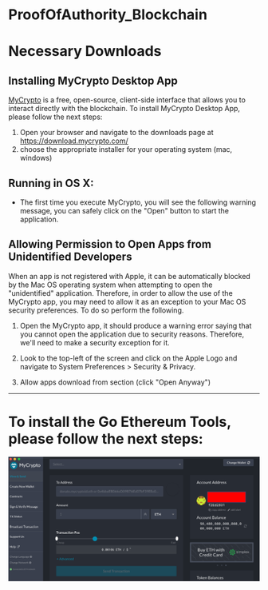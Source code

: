 # ProofOfAuthority_Blockchain

# Necessary Downloads

## Installing MyCrypto Desktop App

[MyCrypto](https://www.mycrypto.com/) is a free, open-source, client-side interface that allows you to interact directly with the blockchain.
To install MyCrypto Desktop App, please follow the next steps:

1. Open your browser and navigate to the downloads page at https://download.mycrypto.com/
2. choose the appropriate installer for your operating system (mac, windows)

## Running in OS X:

* The first time you execute MyCrypto, you will see the following warning message, you can safely click on the "Open" button to start the application.

## Allowing Permission to Open Apps from Unidentified Developers

When an app is not registered with Apple, it can be automatically blocked by the Mac OS operating system when attempting to open the "unidentified" application. Therefore, in order to allow the use of the MyCrypto app, you may need to allow it as an exception to your Mac OS security preferences. To do so perform the following.

1. Open the MyCrypto app, it should produce a warning error saying that you cannot open the application due to security reasons. Therefore, we'll need to make a security exception for it.

2. Look to the top-left of the screen and click on the Apple Logo and navigate to System Preferences > Security & Privacy.

3. Allow apps download from section (click "Open Anyway")
-----------------------------------------------------------------------------------------------------------------

# To install the Go Ethereum Tools, please follow the next steps:




![fig-1](images/pic1.png)